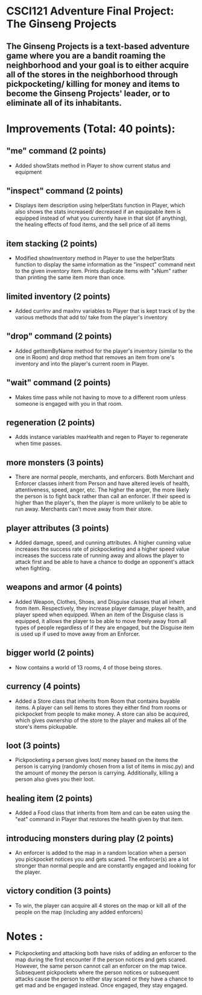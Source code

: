 # CSCI121 Adventure Final Project: The Ginseng Projects 
## The Ginseng Projects is a text-based adventure game where you are a bandit roaming the neighborhood and your goal is to either acquire all of the stores in the neighborhood through pickpocketing/ killing for money and items to become the Ginseng Projects' leader, or to eliminate all of its inhabitants.

# Improvements (Total: 40 points):
## "me" command (2 points)
- Added showStats method in Player to show current status and equipment
## "inspect" command (2 points)
- Displays item description using helperStats function in Player, which also shows the stats increased/ decreased if an equippable item is equipped instead of what you currently have in that slot (if anything), the healing effects of food items, and the sell price of all items
## item stacking (2 points)
- Modified showInventory method in Player to use the helperStats function to display the same information as the "inspect" command next to the given inventory item. Prints duplicate items with "xNum" rather than printing the same item more than once.
## limited inventory (2 points)
- Added currInv and maxInv variables to Player that is kept track of by the various methods that add to/ take from the player's inventory 
## "drop" command (2 points)
- Added getItemByName method for the player's inventory (similar to the one in Room) and drop method that removes an item from one's inventory and into the player's current room in Player.
## "wait" command (2 points)
- Makes time pass while not having to move to a different room unless someone is engaged with you in that room.
## regeneration (2 points)
- Adds instance variables maxHealth and regen to Player to regenerate when time passes.
## more monsters (3 points)
- There are normal people, merchants, and enforcers. Both Merchant and Enforcer classes inherit from Person and have altered levels of health, attentiveness, speed, anger, etc. The higher the anger, the more likely the person is to fight back rather than call an enforcer. If their speed is higher than the player's, then the player is more unlikely to be able to run away. Merchants can't move away from their store.
## player attributes (3 points)
- Added damage, speed, and cunning attributes. A higher cunning value increases the success rate of pickpocketing and a higher speed value increases the success rate of running away and allows the player to attack first and be able to have a chance to dodge an opponent's attack when fighting.
## weapons and armor (4 points)
- Added Weapon, Clothes, Shoes, and Disguise classes that all inherit from item. Respectively, they increase player damage, player health, and player speed when equipped. When an item of the Disguise class is equipped, it allows the player to be able to move freely away from all types of people regardless of if they are engaged, but the Disguise item is used up if used to move away from an Enforcer.
## bigger world (2 points)
- Now contains a world of 13 rooms, 4 of those being stores.
## currency (4 points)
- Added a Store class that inherits from Room that contains buyable items. A player can sell items to stores they either find from rooms or pickpocket from people to make money. A store can also be acquired, which gives ownership of the store to the player and makes all of the store's items pickupable.
## loot (3 points)
- Pickpocketing a person gives loot/ money based on the items the person is carrying (randomly chosen from a list of items in misc.py) and the amount of money the person is carrying. Additionally, killing a person also gives you their loot.
## healing item (2 points)
- Added a Food class that inherits from Item and can be eaten using the "eat" command in Player that restores the health given by that item. 
## introducing monsters during play (2 points)
- An enforcer is added to the map in a random location when a person you pickpocket notices you and gets scared. The enforcer(s) are a lot stronger than normal people and are constantly engaged and looking for the player.
## victory condition (3 points)
- To win, the player can acquire all 4 stores on the map or kill all of the people on the map (including any added enforcers)

# Notes :
- Pickpocketing and attacking both have risks of adding an enforcer to the map during the first encounter if the person notices and gets scared. However, the same person cannot call an enforcer on the map twice. Subsequent pickpockets where the person notices or subsequent attacks cause the person to either stay scared or they have a chance to get mad and be engaged instead. Once engaged, they stay engaged.